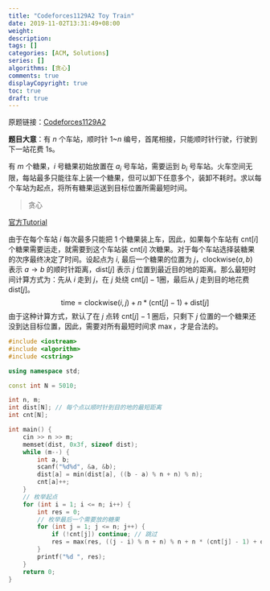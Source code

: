 ```yaml
---
title: "Codeforces1129A2 Toy Train"
date: 2019-11-02T13:31:49+08:00
weight: 
description:
tags: []
categories: [ACM, Solutions]
series: []
algorithms: [贪心]
comments: true
displayCopyright: true
toc: true
draft: true
---
```


原题链接：[Codeforces1129A2](http://codeforces.com/contest/1129/problem/A2)

**题目大意**：有 $n$ 个车站，顺时针 $1$~$n$ 编号，首尾相接，只能顺时针行驶，行驶到下一站花费 $1\text{s}$。

有 $m$ 个糖果，$i$ 号糖果初始放置在 $a_i$ 号车站，需要运到 $b_i$ 号车站。火车空间无限，每站最多只能往车上装一个糖果，但可以卸下任意多个，装卸不耗时。求以每个车站为起点，将所有糖果运送到目标位置所需最短时间。

<!--more-->

> 贪心

[官方Tutorial](https://codeforces.com/blog/entry/65520)

由于在每个车站 $i$ 每次最多只能把 $1$ 个糖果装上车，因此，如果每个车站有 $\mathrm{cnt}[i]$ 个糖果需要运走，就需要到这个车站装 $\mathrm{cnt}[i]$ 次糖果。对于每个车站选择装糖果的次序最终决定了时间。设起点为 $i$, 最后一个糖果的位置为 $j$，$\mathrm{clockwise}(a, b)$ 表示 $a→b$ 的顺时针距离，$\mathrm{dist}[j]$ 表示 $j$ 位置到最近目的地的距离。那么最短时间计算方式为：先从 $i$ 走到 $j$，在 $j$ 处绕 $\mathrm{cnt}[j]-1$圈，最后从 $j$ 走到目的地花费 $\mathrm{dist}[j]$。
$$
\mathrm{time} = \mathrm{clockwise}(i, j) + n * (\mathrm{cnt}[j] - 1) + \mathrm{dist}[j]
$$
由于这种计算方式，默认了在 $j$ 点转 $\mathrm{cnt}[j]-1$ 圈后，只剩下 $j$ 位置的一个糖果还没到达目标位置，因此，需要对所有最短时间求 $\max$，才是合法的。

```cpp
#include <iostream>
#include <algorithm>
#include <cstring>

using namespace std;

const int N = 5010;

int n, m;
int dist[N]; // 每个点以顺时针到目的地的最短距离
int cnt[N];

int main() {
    cin >> n >> m;
    memset(dist, 0x3f, sizeof dist);
    while (m--) {
        int a, b;
        scanf("%d%d", &a, &b);
        dist[a] = min(dist[a], ((b - a) % n + n) % n);
        cnt[a]++;
    }
    // 枚举起点
    for (int i = 1; i <= n; i++) {
        int res = 0;
        // 枚举最后一个需要放的糖果
        for (int j = 1; j <= n; j++) {   
            if (!cnt[j]) continue; // 跳过
            res = max(res, ((j - i) % n + n) % n + n * (cnt[j] - 1) + dist[j]);
        }
        printf("%d ", res);
    }   
    return 0;
}
```